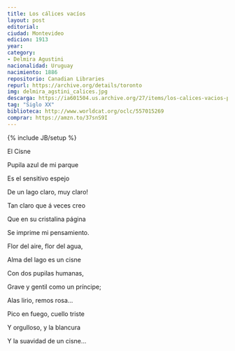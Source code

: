 ```yaml
---
title: Los cálices vacíos
layout: post
editorial: 
ciudad: Montevideo
edicion: 1913
year: 
category:
- Delmira Agustini
nacionalidad: Uruguay
nacimiento: 1886
repositorio: Canadian Libraries
repurl: https://archive.org/details/toronto
img: delmira_agstini_calices.jpg
descarga: https://ia601504.us.archive.org/27/items/los-calices-vacios-poesias/Los%20c%C3%A1lices%20vac%C3%ADos%3B%20poes%C3%ADas.pdf
tag: "Siglo XX"
biblioteca: http://www.worldcat.org/oclc/557015269
comprar: https://amzn.to/37snS9I
---
```

{% include JB/setup %}

El Cisne

Pupila azul de mi parque 

Es el sensitivo espejo

De un lago claro, muy claro!

Tan claro que á veces creo 

Que en su cristalina página

Se imprime mi pensamiento.


Flor del aire, flor del agua,

Alma del lago es un cisne 

Con dos pupilas humanas,

Grave y gentil como un príncipe; 

Alas lirio, remos rosa...

Pico en fuego, cuello triste 

Y orgulloso, y la blancura 

Y la suavidad de un cisne...
